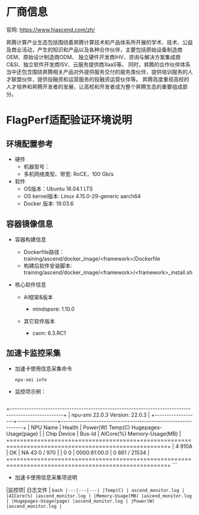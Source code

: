 # 厂商信息

官网: https://www.hiascend.com/zh/

昇腾计算产业生态包括围绕着昇腾计算技术和产品体系所开展的学术、技术、公益及商业活动，产生的知识和产品以及各种合作伙伴，主要包括原始设备制造商OEM、原始设计制造商ODM、 独立硬件开发商IHV、咨询与解决方案集成商C&SI、独立软件开发商ISV、云服务提供商XaaS等。
同时，昇腾的合作伙伴体系当中还包含围绕昇腾相关产品对外提供服务交付的服务类伙伴，提供培训服务的人才联盟伙伴，提供投融资和运营服务的投融资运营伙伴等。
昇腾高度重视高校的人才培养和昇腾开发者的发展，让高校和开发者成为整个昇腾生态的重要组成部分。

# FlagPerf适配验证环境说明
## 环境配置参考
  - 硬件
    - 机器型号： 
    - 多机网络类型、带宽: RoCE，100 Gb/s
  - 软件
    - OS版本：Ubuntu 18.04.1 LTS
    - OS kernel版本: Linux 4.15.0-29-generic aarch64
    - Docker 版本: 19.03.6

## 容器镜像信息
- 容器构建信息
  - Dockerfile路径：training/ascend/docker_image/\<framework\>/Dockerfile
  - 构建后软件安装脚本: training/ascend/docker_image/\<framework\>/\<framework\>_install.sh

- 核心软件信息

  - AI框架&版本
    - mindspore: 1.10.0

  - 其它软件版本
    - cann: 6.3.RC1


## 加速卡监控采集
- 加速卡使用信息采集命令

  ```bash
  npu-smi info
  ```
- 监控项示例：
    ```bash
+----------------------------------------------------------------------------------------------------+
| npu-smi 22.0.3                            Version: 22.0.3                                          |
+-------------------+-----------------+--------------------------------------------------------------+
| NPU     Name      | Health          | Power(W)          Temp(C)              Hugepages-Usage(page) |
| Chip    Device    | Bus-Id          | AICore(%)         Memory-Usage(MB)                           |
+===================+=================+==============================================================+
| 4       910A     | OK              | NA                43             0          / 970            |
| 0       0         | 0000:81:00.0    | 0                 861  / 21534                               |
+===================+=================+==============================================================+
    ```
- 加速卡使用信息采集项说明

|监控项| 日志文件 |
    ```bash
|---|---|---|
|Temp(C) | ascend_monitor.log |
|AICore(%) |ascend_monitor.log |
|Memory-Usage(MB) |ascend_monitor.log |
|Hugepages-Usage(page) |ascend_monitor.log |
|Power(W) |ascend_monitor.log |
    ```